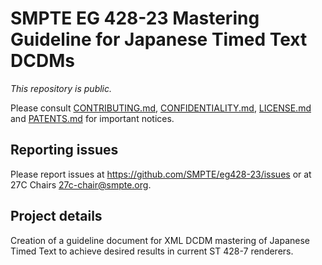 # SMPTE EG 428-23 Mastering Guideline for Japanese Timed Text DCDMs

_This repository is public._ 

Please consult [CONTRIBUTING.md](./CONTRIBUTING.md), [CONFIDENTIALITY.md](./CONFIDENTIALITY.md), [LICENSE.md](./LICENSE.md) and [PATENTS.md](./PATENTS.md) for important notices.

## Reporting issues

Please report issues at <https://github.com/SMPTE/eg428-23/issues> or at 27C Chairs <27c-chair@smpte.org>.

## Project details

Creation of a guideline document for XML DCDM mastering of Japanese Timed Text to achieve desired results in current ST 428-7 renderers.
